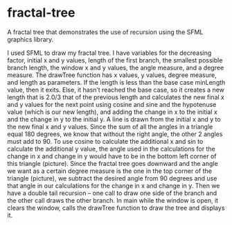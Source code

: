 # fractal-tree
A fractal tree that demonstrates the use of recursion using the SFML graphics library.

I used SFML to draw my fractal tree. I have variables for the decreasing factor, initial x and y values, length of the first branch, the smallest possible branch length, the window x and y values, the angle measure, and a degree measure. The drawTree function has x values, y values, degree measure, and length as parameters. If the length is less than the base case minLength value, then it exits. Else, it hasn’t reached the base case, so it creates a new length that is 2.0/3 that of the previous length and calculates the new final x and y values for the next point using cosine and sine and the hypotenuse value (which is our new length), and adding the change in x to the initial x and the change in y to the initial y. A line is drawn from the initial x and y to the new final x and y values. Since the sum of all the angles in a triangle equal 180 degrees, we know that without the right angle, the other 2 angles must add to 90. To use cosine to calculate the additional x and sin to calculate the additional y value, the angle used in the calculations for the change in x and change in y would have to be in the bottom left corner of this triangle (picture). Since the fractal tree goes downward and the angle we want as a certain degree measure is the one in the top corner of the triangle (picture), we subtract the desired angle from 90 degrees and use that angle in our calculations for the change in x and change in y. Then we have a double tail recursion – one call to draw one side of the branch and the other call draws the other branch. In main while the window is open, it clears the window, calls the drawTree function to draw the tree and displays it.
